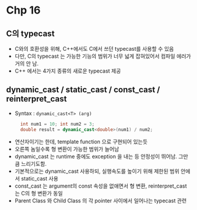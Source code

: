 # Chp 16

## C의 typecast
* C와의 호환성을 위해, C++에서도 C에서 쓰던 typecast를 사용할 수 있음
* 다만, C의 typecast 는 가능한 기능의 범위가 너무 넓게 잡혀있어서 컴파일 에러가 거의 안 남.
* C++ 에서는 4가지 종류의 새로운 typecast 제공


## dynamic_cast / static_cast / const_cast / reinterpret_cast
* Syntax : `dynamic_cast<T> (arg)`
  ``` c++
    int num1 = 10; int num2 = 3;
    double result = dynamic_cast<double>(num1) / num2;
    ```
* 연산자이기는 한데, template function 으로 구현되어 있는듯
* 오른쪽 놈일수록 형 변환이 가능한 범위가 늘어남
* dynamic_cast 는 runtime 중에도 exception 을 내는 등 안정성이 뛰어남. 그만큼 느리기도함.
* 기본적으로는 dynamic_cast 사용하되, 실행속도를 높이기 위해 제한된 범위 안에서 static_cast 사용
* const_cast 는 argument의 const 속성을 없애면서 형 변환, reinterpret_cast 는 C의 형 변환가 동일
* Parent Class 와 Child Class 의 각 pointer 사이에서 일어나는 typecast 관련


